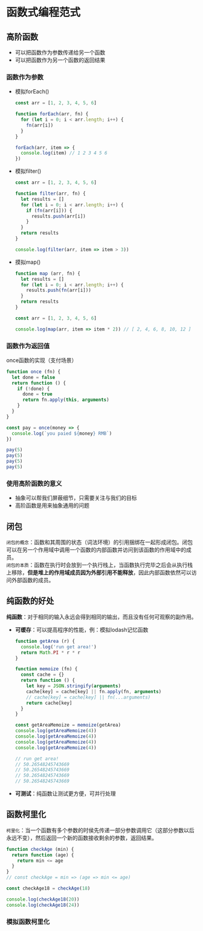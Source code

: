 # 函数式编程范式

## 高阶函数
- 可以把函数作为参数传递给另一个函数
- 可以把函数作为另一个函数的返回结果
   
### 函数作为参数  
- 模拟forEach()  
    ```js
    const arr = [1, 2, 3, 4, 5, 6]
    
    function forEach(arr, fn) {
      for (let i = 0; i < arr.length; i++) {
        fn(arr[i])
      }
    }
    
    forEach(arr, item => {
      console.log(item) // 1 2 3 4 5 6
    })
    ```

- 模拟filter()
    ```js
    const arr = [1, 2, 3, 4, 5, 6]
    
    function filter(arr, fn) {
      let results = []
      for (let i = 0; i < arr.length; i++) {
        if (fn(arr[i])) {
          results.push(arr[i])
        }
      }
      return results
    }
    
    console.log(filter(arr, item => item > 3))
    ```
  
- 摸拟map()
    ```js
    function map (arr, fn) {
      let results = []
      for (let i = 0; i < arr.length; i++) {
        results.push(fn(arr[i]))
      }
      return results
    }
    
    const arr = [1, 2, 3, 4, 5, 6]
    
    console.log(map(arr, item => item * 2)) // [ 2, 4, 6, 8, 10, 12 ]
    ```

### 函数作为返回值
once函数的实现（支付场景）
```js
function once (fn) {
  let done = false
  return function () {
    if (!done) {
      done = true
      return fn.apply(this, arguments)
    }
  }
}

const pay = once(money => {
  console.log(`you paied ${money} RMB`)
})

pay(5)
pay(5)
pay(5)
pay(5)
```

### 使用高阶函数的意义
- 抽象可以帮我们屏蔽细节，只需要关注与我们的目标
- 高阶函数是用来抽象通用的问题

## 闭包
`闭包的概念`：函数和其周围的状态（词法环境）的引用捆绑在一起形成闭包。闭包可以在另一个作用域中调用一个函数的内部函数并访问到该函数的作用域中的成员。  
`闭包的本质`：函数在执行时会放到一个执行栈上，当函数执行完毕之后会从执行栈上移除，**但是堆上的作用域成员因为外部引用不能释放**，因此内部函数依然可以访问外部函数的成员。

## 纯函数的好处
**纯函数**：对于相同的输入永远会得到相同的输出，而且没有任何可观察的副作用。  
- **可缓存**：可以提高程序的性能，例：模拟lodash记忆函数
    ```js
    function getArea (r) {
      console.log('run get area!')
      return Math.PI * r * r
    }
    
    function memoize (fn) {
      const cache = {}
      return function () {
        let key = JSON.stringify(arguments)
        cache[key] = cache[key] || fn.apply(fn, arguments)
        // cache[key] = cache[key] || fn(...arguments)
        return cache[key]
      }
    }
    
    const getAreaMemoize = memoize(getArea)
    console.log(getAreaMemoize(4))
    console.log(getAreaMemoize(4))
    console.log(getAreaMemoize(4))
    console.log(getAreaMemoize(4))
    
    // run get area!
    // 50.26548245743669
    // 50.26548245743669
    // 50.26548245743669
    // 50.26548245743669
    ```

- **可测试**：纯函数让测试更方便，可并行处理

## 函数柯里化
`柯里化`：当一个函数有多个参数的时侯先传递一部分参数调用它（这部分参数以后永远不变），然后返回一个新的函数接收剩余的参数，返回结果。
```js
function checkAge (min) {
  return function (age) {
    return min <= age
  }
}
// const checkAge = min => (age => min <= age)

const checkAge18 = checkAge(18)

console.log(checkAge18(20))
console.log(checkAge18(24))
```

### 模拟函数柯里化

